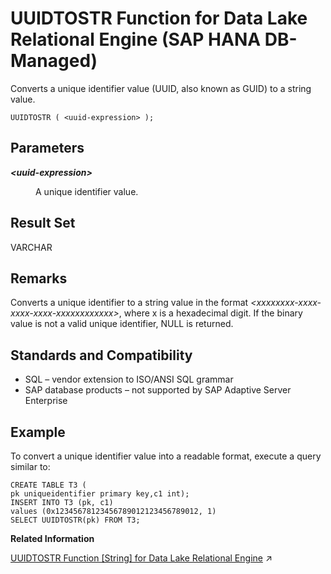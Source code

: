 <!-- loio60f4cba865204365bd10f0d9cfb44fc6 -->

# UUIDTOSTR Function for Data Lake Relational Engine \(SAP HANA DB-Managed\)

Converts a unique identifier value \(UUID, also known as GUID\) to a string value.



```
UUIDTOSTR ( <uuid-expression> );
```



<a name="loio60f4cba865204365bd10f0d9cfb44fc6__section_lmc_jgv_vrb"/>

## Parameters


<dl>
<dt><b>

*<uuid-expression\>*

</b></dt>
<dd>

A unique identifier value.



</dd>
</dl>



<a name="loio60f4cba865204365bd10f0d9cfb44fc6__section_td4_jgv_vrb"/>

## Result Set

VARCHAR



<a name="loio60f4cba865204365bd10f0d9cfb44fc6__section_mvy_jgv_vrb"/>

## Remarks

Converts a unique identifier to a string value in the format *<xxxxxxxx-xxxx-xxxx-xxxx-xxxxxxxxxxxx\>*, where x is a hexadecimal digit. If the binary value is not a valid unique identifier, NULL is returned.



<a name="loio60f4cba865204365bd10f0d9cfb44fc6__section_l2z_kgv_vrb"/>

## Standards and Compatibility

-   SQL – vendor extension to ISO/ANSI SQL grammar
-   SAP database products – not supported by SAP Adaptive Server Enterprise



<a name="loio60f4cba865204365bd10f0d9cfb44fc6__section_wsh_lgv_vrb"/>

## Example

To convert a unique identifier value into a readable format, execute a query similar to:

```
CREATE TABLE T3 (
pk uniqueidentifier primary key,c1 int);
INSERT INTO T3 (pk, c1) 
values (0x12345678123456789012123456789012, 1)
SELECT UUIDTOSTR(pk) FROM T3;
```

**Related Information**  


[UUIDTOSTR Function \[String\] for Data Lake Relational Engine](https://help.sap.com/viewer/19b3964099384f178ad08f2d348232a9/2023_4_QRC/en-US/a58e3ffd84f2101593c5c09c7d64fec4.html "Converts a unique identifier value (UUID, also known as GUID) to a string value.") :arrow_upper_right:

